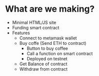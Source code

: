 # What are we making?

- Minimal HTML/JS site
- Funding smart contract
- Features
  - Connect to metamask wallet
  - Buy coffe (Send ETH to contract)
    - Button to buy coffee
    - Call a function on smart contract
    - Deployed on testnet
  - Get Balance of contract
  - Withdraw from contract